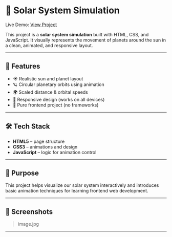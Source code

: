 # 🌌 Solar System Simulation

Live Demo: [ View Project](https://solar-system-henna-alpha.vercel.app)

This project is a **solar system simulation** built with HTML, CSS, and JavaScript. It visually represents the movement of planets around the sun in a clean, animated, and responsive layout.

---

## 🚀 Features

- ☀️ Realistic sun and planet layout
- 🪐 Circular planetary orbits using animation
- 🌍 Scaled distance & orbital speeds
- 📱 Responsive design (works on all devices)
- 🌙 Pure frontend project (no frameworks)

---

## 🛠️ Tech Stack

- **HTML5** – page structure
- **CSS3** – animations and design
- **JavaScript** – logic for animation control

---

## 🎯 Purpose

This project helps visualize our solar system interactively and introduces basic animation techniques for learning frontend web development.

---

## 📸 Screenshots

> image.jpg

---
